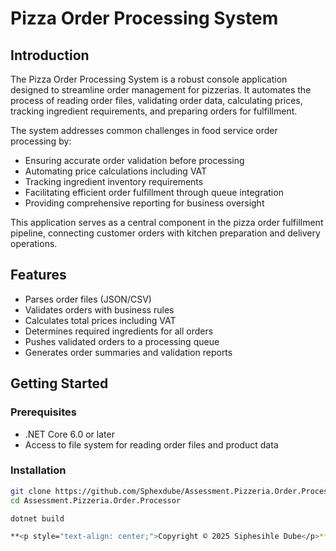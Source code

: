 # Pizza Order Processing System

## Introduction

The Pizza Order Processing System is a robust console application designed to streamline order management for pizzerias. It automates the process of reading order files, validating order data, calculating prices, tracking ingredient requirements, and preparing orders for fulfillment.

The system addresses common challenges in food service order processing by:
- Ensuring accurate order validation before processing
- Automating price calculations including VAT
- Tracking ingredient inventory requirements
- Facilitating efficient order fulfillment through queue integration
- Providing comprehensive reporting for business oversight

This application serves as a central component in the pizza order fulfillment pipeline, connecting customer orders with kitchen preparation and delivery operations.

## Features
- Parses order files (JSON/CSV)
- Validates orders with business rules
- Calculates total prices including VAT
- Determines required ingredients for all orders
- Pushes validated orders to a processing queue
- Generates order summaries and validation reports

## Getting Started

### Prerequisites
- .NET Core 6.0 or later
- Access to file system for reading order files and product data

### Installation
```bash
git clone https://github.com/Sphexdube/Assessment.Pizzeria.Order.Processor.git
cd Assessment.Pizzeria.Order.Processor

dotnet build

**<p style="text-align: center;">Copyright © 2025 Siphesihle Dube</p>**